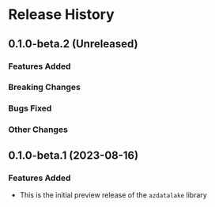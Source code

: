 # Release History

## 0.1.0-beta.2 (Unreleased)

### Features Added

### Breaking Changes

### Bugs Fixed

### Other Changes

## 0.1.0-beta.1 (2023-08-16)

### Features Added

* This is the initial preview release of the `azdatalake` library
